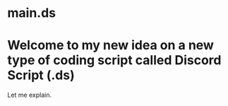 # main.ds
<h1>Welcome to my new idea on a new type of coding script called Discord Script (.ds)</h1>

Let me explain.
